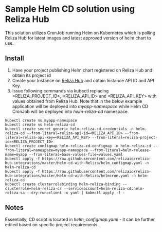 # Sample Helm CD solution using Reliza Hub

This solution utilizes CronJob running Helm on Kubernetes which is polling Reliza Hub for latest images and latest approved version of helm chart to use.

## Install

1. Have your project publishing Helm chart registered on Reliza Hub and obtain its project id
2. Create your Instance on [Reliza Hub](https://relizahub.com) and obtain Instance API ID and API Key.
3. Issue following commands via kubectl replacing <RELIZA_PROJECT_ID>, <RELIZA_API_ID> and <RELIZA_API_KEY> with values obtained from Reliza Hub. Note that in the below example application will be deployed into *myapp-namespace* while Helm CD CronJob will be deployed into *helm-reliza-cd* namespace.

```
kubectl create ns myapp-namespace
kubectl create ns helm-reliza-cd
kubectl create secret generic helm-reliza-cd-credentials -n helm-reliza-cd --from-literal=reliza-api-id=<RELIZA_API_ID> --from-literal=reliza-api-key=<RELIZA_API_KEY> --from-literal=reliza-project-id=<RELIZA_PROJECT_ID>
kubectl create configmap helm-reliza-cd-configmap -n helm-reliza-cd --from-literal=namespace=myapp-namespace --from-literal=helm-release-name=myapp --from-literal=base-values-file=values.yaml
kubectl apply -f https://raw.githubusercontent.com/relizaio/reliza-hub-integrations/master/Helm-cd-with-Reliza/helm_configmap.yaml -n helm-reliza-cd
kubectl apply -f https://raw.githubusercontent.com/relizaio/reliza-hub-integrations/master/Helm-cd-with-Reliza/helmcron.yaml -n helm-reliza-cd
kubectl create clusterrolebinding helm-reliza-binding --clusterrole=helm-reliza-cr --serviceaccount=helm-reliza-cd:helm-reliza-sa --dry-run=client -o yaml | kubectl apply -f -
```

## Notes

Essentially, CD script is located in *helm_configmap.yaml* - it can be further edited based on specific project requirements.